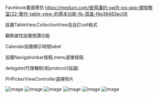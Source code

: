 Facebook畫面模仿
https://medium.com/彼得潘的-swift-ios-app-開發教室/22-實作-table-view-的基本功能-fb-頁面-f4e38483ec06

設置TableView,CollectionView且自訂cell格式

觀察屬性設置按讚功能

Calendar設置顯示時間label

設置Navigationbar按鈕,menu選單按鈕

delegate(代理機制)和protocol(協議)

PHPickerViewController選擇照片

![image](https://github.com/Lou1202/FB-Table-View/blob/main/FB1.png)
![image](https://github.com/Lou1202/FB-Table-View/blob/main/FB2.png)
![image](https://github.com/Lou1202/FB-Table-View/blob/main/FB3.png)
![image](https://github.com/Lou1202/FB-Table-View/blob/main/FB4.png)
![image](https://github.com/Lou1202/FB-Table-View/blob/main/FB5.png)
![image](https://github.com/Lou1202/FB-Table-View/blob/main/FB6.png)
